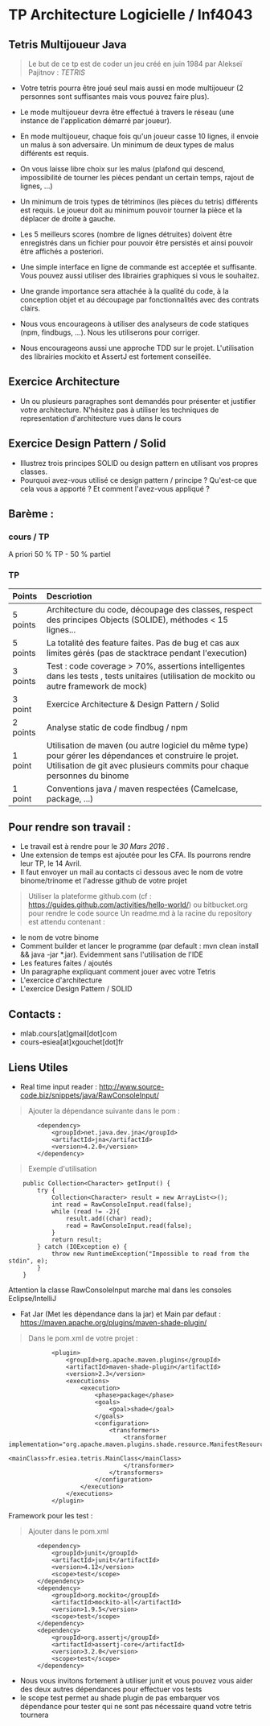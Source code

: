 # TP Architecture Logicielle / Inf4043 
## Tetris Multijoueur Java

>Le but de ce tp est de coder un jeu créé en juin 1984 par Alekseï Pajitnov : _TETRIS_

- Votre tetris pourra être joué seul mais aussi en mode multijoueur (2 personnes sont suffisantes mais vous pouvez faire plus). 
- Le mode multijoueur devra être effectué à travers le réseau (une instance de l'application démarré par joueur).
- En mode multijoueur, chaque fois qu'un joueur casse 10 lignes, il envoie un malus à son adversaire. Un minimum de deux types de malus différents est requis. 
- On vous laisse libre choix sur les malus (plafond qui descend, impossibilité de tourner les pièces pendant un certain temps, rajout de lignes, ...)

- Un minimum de trois types de tétriminos (les pièces du tetris) différents est requis. Le joueur doit au minimum pouvoir tourner la pièce et la déplacer de droite à gauche.
- Les 5 meilleurs scores (nombre de lignes détruites) doivent être enregistrés dans un fichier pour pouvoir être persistés et ainsi pouvoir être affichés a posteriori.
- Une simple interface en ligne de commande est acceptée et suffisante. Vous pouvez aussi utiliser des librairies graphiques si vous le souhaitez.

- Une grande importance sera attachée à la qualité du code, à la conception objet et au découpage par fonctionnalités avec des contrats clairs. 
- Nous vous encourageons à utiliser des analyseurs de code statiques (npm, findbugs, ...). Nous les utiliserons pour corriger.
- Nous encourageons aussi une approche TDD sur le projet. L'utilisation des librairies mockito et AssertJ est fortement conseillée. 

## Exercice Architecture
- Un ou plusieurs paragraphes sont demandés pour présenter et justifier votre architecture. N'hésitez pas à utiliser les techniques de representation d'architecture vues dans le cours

## Exercice Design Pattern / Solid
- Illustrez trois principes SOLID ou design pattern en utilisant vos propres classes. 
- Pourquoi avez-vous utilisé ce design pattern / principe ? Qu'est-ce que cela vous a apporté ? Et comment l'avez-vous appliqué ?


## Barème :

### cours / TP
A priori 50 % TP - 50 % partiel 

### TP

| Points | Descriotion           | 
| :----- |:-------------| 
5 points | Architecture du code, découpage des classes, respect des principes Objects (SOLIDE), méthodes < 15 lignes... |
5 points | La totalité des feature faites. Pas de bug et cas aux limites gérés (pas de stacktrace pendant l'execution) |
3 points | Test : code coverage > 70%, assertions intelligentes dans les tests , tests unitaires (utilisation de mockito ou autre framework de mock) |
3 point  | Exercice Architecture & Design Pattern / Solid |
2 points | Analyse static de code findbug / npm |
1 point  | Utilisation de maven (ou autre logiciel du même type) pour gérer les dépendances et construire le projet. Utilisation de git avec plusieurs commits pour chaque personnes du binome |
1 point  | Conventions java / maven respectées (Camelcase, package, ...) |


## Pour rendre son travail :
- Le travail est à rendre pour le _30 Mars 2016_ .
- Une extension de temps est ajoutée pour les CFA. Ils pourrons rendre leur TP, le 14 Avril.
- Il faut envoyer un mail au contacts ci dessous avec le nom de votre binome/trinome et l'adresse github de votre projet

>Utiliser la plateforme github.com (cf : https://guides.github.com/activities/hello-world/) ou bitbucket.org pour rendre le code source
Un readme.md à la racine du repository est attendu contenant :
- le nom de votre binome
- Comment builder et lancer le programme (par default : mvn clean install && java -jar *.jar). Evidemment sans l'utilisation de l'IDE
- Les features faites / ajoutés
- Un paragraphe expliquant comment jouer avec votre Tetris
- L'exercice d'architecture
- L'exercice Design Pattern / SOLID

## Contacts : 
- mlab.cours[at]gmail[dot]com
- cours-esiea[at]xgouchet[dot]fr

## Liens Utiles
- Real time input reader :
http://www.source-code.biz/snippets/java/RawConsoleInput/

> Ajouter la dépendance suivante dans le pom :
```
        <dependency>
            <groupId>net.java.dev.jna</groupId>
            <artifactId>jna</artifactId>
            <version>4.2.0</version>
        </dependency>
```

> Exemple d'utilisation
```
    public Collection<Character> getInput() {
        try {
            Collection<Character> result = new ArrayList<>();
            int read = RawConsoleInput.read(false);
            while (read != -2){
                result.add((char) read);
                read = RawConsoleInput.read(false);
            }
            return result;
        } catch (IOException e) {
            throw new RuntimeException("Impossible to read from the stdin", e);
        }
    }
```

Attention la classe RawConsoleInput marche mal dans les consoles Eclipse/IntelliJ

- Fat Jar (Met les dépendance dans la jar) et Main par defaut : 
https://maven.apache.org/plugins/maven-shade-plugin/

> Dans le pom.xml de votre projet :
```
            <plugin>
                <groupId>org.apache.maven.plugins</groupId>
                <artifactId>maven-shade-plugin</artifactId>
                <version>2.3</version>
                <executions>
                    <execution>
                        <phase>package</phase>
                        <goals>
                            <goal>shade</goal>
                        </goals>
                        <configuration>
                            <transformers>
                                <transformer implementation="org.apache.maven.plugins.shade.resource.ManifestResourceTransformer">
                                    <mainClass>fr.esiea.tetris.MainClass</mainClass>
                                </transformer>
                            </transformers>
                        </configuration>
                    </execution>
                </executions>
            </plugin>

```

Framework pour les test  : 

> Ajouter dans le pom.xml
```
        <dependency>
            <groupId>junit</groupId>
            <artifactId>junit</artifactId>
            <version>4.12</version>
            <scope>test</scope>
        </dependency>
        <dependency>
            <groupId>org.mockito</groupId>
            <artifactId>mockito-all</artifactId>
            <version>1.9.5</version>
            <scope>test</scope>
        </dependency>
        <dependency>
            <groupId>org.assertj</groupId>
            <artifactId>assertj-core</artifactId>
            <version>3.2.0</version>
            <scope>test</scope>
        </dependency>
```
- Nous vous invitons fortement à utiliser junit et vous pouvez vous aider des deux autres dépendances pour effectuer vos tests
- le scope test permet au shade plugin de pas embarquer vos dépendance pour tester qui ne sont pas nécessaire quand votre tetris tournera
